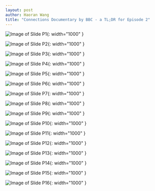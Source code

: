 ```yaml
---
layout: post
author: Haoran Wang
title: "Connections Documentary by BBC - a TL;DR for Episode 2"
---
```


![Image of Slide P1](/assets/images/Manus_et_Machina_course_images/25-02-03-tldr/p1.PNG ){: width="1000" }

![Image of Slide P2](/assets/images/Manus_et_Machina_course_images/25-02-03-tldr/p2.PNG ){: width="1000" }

![Image of Slide P3](/assets/images/Manus_et_Machina_course_images/25-02-03-tldr/p3.PNG ){: width="1000" }

![Image of Slide P4](/assets/images/Manus_et_Machina_course_images/25-02-03-tldr/p4.PNG ){: width="1000" }

![Image of Slide P5](/assets/images/Manus_et_Machina_course_images/25-02-03-tldr/p5.PNG ){: width="1000" }

![Image of Slide P6](/assets/images/Manus_et_Machina_course_images/25-02-03-tldr/p6.PNG ){: width="1000" }

![Image of Slide P7](/assets/images/Manus_et_Machina_course_images/25-02-03-tldr/p7.PNG ){: width="1000" }

![Image of Slide P8](/assets/images/Manus_et_Machina_course_images/25-02-03-tldr/p8.PNG ){: width="1000" }

![Image of Slide P9](/assets/images/Manus_et_Machina_course_images/25-02-03-tldr/p9.PNG ){: width="1000" }

![Image of Slide P10](/assets/images/Manus_et_Machina_course_images/25-02-03-tldr/p10.PNG ){: width="1000" }

![Image of Slide P11](/assets/images/Manus_et_Machina_course_images/25-02-03-tldr/p11.PNG ){: width="1000" }

![Image of Slide P12](/assets/images/Manus_et_Machina_course_images/25-02-03-tldr/p12.PNG ){: width="1000" }

![Image of Slide P13](/assets/images/Manus_et_Machina_course_images/25-02-03-tldr/p13.PNG ){: width="1000" }

![Image of Slide P14](/assets/images/Manus_et_Machina_course_images/25-02-03-tldr/p14.PNG ){: width="1000" }

![Image of Slide P15](/assets/images/Manus_et_Machina_course_images/25-02-03-tldr/p15.PNG ){: width="1000" }

![Image of Slide P16](/assets/images/Manus_et_Machina_course_images/25-02-03-tldr/p16.PNG ){: width="1000" }
